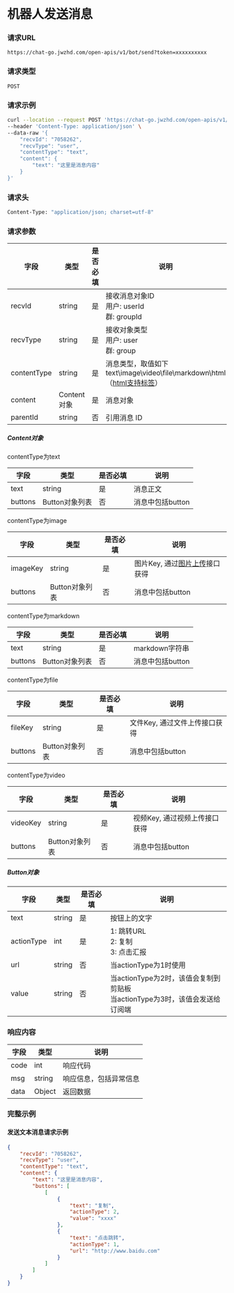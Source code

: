 # 机器人发送消息

### 请求URL

`https://chat-go.jwzhd.com/open-apis/v1/bot/send?token=xxxxxxxxxx`

### 请求类型

`POST`

### 请求示例

```bash
curl --location --request POST 'https://chat-go.jwzhd.com/open-apis/v1/bot/send?token=xxxxxxxxxx' \
--header 'Content-Type: application/json' \
--data-raw '{
    "recvId": "7058262",
    "recvType": "user",
    "contentType": "text",
    "content": {
        "text": "这里是消息内容"
    }
}'
```

### 请求头

```bash
Content-Type: "application/json; charset=utf-8"
```

### 请求参数


| 字段        | 类型        | 是否必填 | 说明                                                                                                               |
| ----------- | ----------- | -------- | ------------------------------------------------------------------------------------------------------------------ |
| recvId      | string      | 是       | 接收消息对象ID<br/>用户: userId<br/>群: groupId                                                                    |
| recvType    | string      | 是       | 接收对象类型<br/>用户: user<br/>群: group                                                                          |
| contentType | string      | 是       | 消息类型，取值如下<br/>text\\image\\video\\file\\markdown\\html （[html支持标签](https://www.yhchat.com/c/p/863)） |
| content     | Content对象 | 是       | 消息对象                                                                                                           |
| parentId    | string      | 否       | 引用消息 ID                                                                                                        |

##### Content对象

contentType为text


| 字段    | 类型           | 是否必填 | 说明             |
| ------- | -------------- | -------- | ---------------- |
| text    | string         | 是       | 消息正文         |
| buttons | Button对象列表 | 否       | 消息中包括button |

contentType为image


| 字段     | 类型           | 是否必填 | 说明                                                                     |
| -------- | -------------- | -------- | ------------------------------------------------------------------------ |
| imageKey | string         | 是       | 图片Key, 通过[图片上传](https://www.yhchat.com/document/400-452)接口获得 |
| buttons  | Button对象列表 | 否       | 消息中包括button                                                         |

contentType为markdown


| 字段    | 类型           | 是否必填 | 说明             |
| ------- | -------------- | -------- | ---------------- |
| text    | string         | 是       | markdown字符串   |
| buttons | Button对象列表 | 否       | 消息中包括button |

contentType为file


| 字段    | 类型           | 是否必填 | 说明                          |
| ------- | -------------- | -------- | ----------------------------- |
| fileKey | string         | 是       | 文件Key, 通过文件上传接口获得 |
| buttons | Button对象列表 | 否       | 消息中包括button              |

contentType为video


| 字段     | 类型           | 是否必填 | 说明                          |
| -------- | -------------- | -------- | ----------------------------- |
| videoKey | string         | 是       | 视频Key, 通过视频上传接口获得 |
| buttons  | Button对象列表 | 否       | 消息中包括button              |

##### Button对象


| 字段       | 类型   | 是否必填 | 说明                                                                            |
| ---------- | ------ | -------- | ------------------------------------------------------------------------------- |
| text       | string | 是       | 按钮上的文字                                                                    |
| actionType | int    | 是       | 1: 跳转URL<br/>2: 复制<br/>3: 点击汇报                                          |
| url        | string | 否       | 当actionType为1时使用                                                           |
| value      | string | 否       | 当actionType为2时，该值会复制到剪贴板<br/>当actionType为3时，该值会发送给订阅端 |

### 响应内容


| 字段 | 类型   | 说明                   |
| ---- | ------ | ---------------------- |
| code | int    | 响应代码               |
| msg  | string | 响应信息，包括异常信息 |
| data | Object | 返回数据               |

### 完整示例

#### 发送文本消息请求示例

```json
{
    "recvId": "7058262",
    "recvType": "user",
    "contentType": "text",
    "content": {
        "text": "这里是消息内容",
        "buttons": [
            [
                {
                    "text": "复制",
                    "actionType": 2,
                    "value": "xxxx"
                },
                {
                    "text": "点击跳转",
                    "actionType": 1,
                    "url": "http://www.baidu.com"
                }
            ]
        ]
    }
}
```

